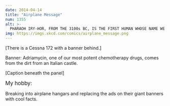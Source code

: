 ```yaml
---
date: 2014-04-14
title: "Airplane Message"
num: 1355
alt: >-
  PHARAOH IRY-HOR, FROM THE 3100s BC, IS THE FIRST HUMAN WHOSE NAME WE KNOW.
img: https://imgs.xkcd.com/comics/airplane_message.png
---
```

[There is a Cessna 172 with a banner behind.]

Banner: Adriamycin, one of our most potent chemotherapy drugs, comes from the dirt from an Italian castle.

[Caption beneath the panel]

<big>My hobby:</big>

Breaking into airplane hangars and replacing the ads on their giant banners with cool facts.